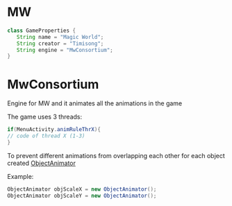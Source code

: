 <h1>MW</h1>

```java
class GameProperties {
   String name = "Magic World";
   String creator = "Timisong";
   String engine = "MwConsortium";
}
```
<h1>MwConsortium</h1>
<p>Engine for MW and it animates all the animations in the game

The game uses 3 threads: </p>

```java
if(MenuActivity.animRuleThrX){
// code of thread X (1-3)
}
```
<p>To prevent different animations from overlapping each other for each object created <a href="https://developer.android.com/reference/android/animation/ObjectAnimator">ObjectAnimator</a></p>
<p>Example:</p>

```java
ObjectAnimator objScaleX = new ObjectAnimator();
ObjectAnimator objScaleY = new ObjectAnimator();
```
